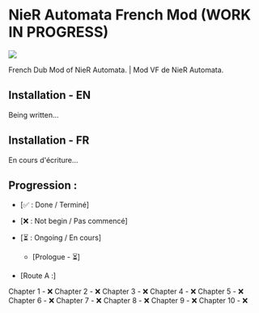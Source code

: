 # NieR Automata French Mod (WORK IN PROGRESS)
<img src="https://img.clostro.tk/NAVFLOGO.png" />


French Dub Mod of NieR Automata. | Mod VF de NieR Automata.

## Installation - EN 
Being written...

## Installation - FR
En cours d'écriture...

## Progression :

- [✅ : Done / Terminé]
- [❌ : Not begin / Pas commencé]
- [⏳ : Ongoing / En cours]

    - [Prologue - ⏳]

- [Route A :]

Chapter 1 - ❌
Chapter 2 - ❌
Chapter 3 - ❌
Chapter 4 - ❌
Chapter 5 - ❌
Chapter 6 - ❌
Chapter 7 - ❌
Chapter 8 - ❌
Chapter 9 - ❌
Chapter 10 - ❌
